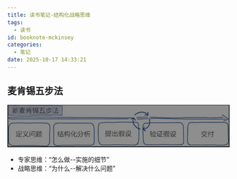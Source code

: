 ```yaml
---
title: 读书笔记-结构化战略思维
tags:
  - 读书
id: booknote-mckinsey
categories:
  - 笔记
date: 2025-10-17 14:33:21
---
```


## 麦肯锡五步法
![pic1](https://github.com/zhangga/picx-images-hosting/raw/master/booknote-mckinsiy1.1ape0smxzn.webp)

* 专家思维：“怎么做--实施的细节”
* 战略思维：“为什么--解决什么问题”
